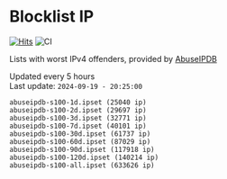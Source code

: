 # Blocklist IP

[![Hits](https://hits.seeyoufarm.com/api/count/incr/badge.svg?url=https%3A%2F%2Fgithub.com%2Fborestad%2Fblocklist-ip%2F&count_bg=%2379C83D&title_bg=%23555555&icon=&icon_color=%23E7E7E7&title=hits&edge_flat=false)](https://hits.seeyoufarm.com)  ![CI](https://img.shields.io/github/workflow/status/borestad/blocklist-ip/CI?style=flat-square)

Lists with worst IPv4 offenders, provided by [AbuseIPDB](https://www.abuseipdb.com/)

<!-- FOOTER-PLACEHOLDER -->
Updated every 5 hours<br>
Last update: `2024-09-19 - 20:25:00`
```
abuseipdb-s100-1d.ipset (25040 ip)
abuseipdb-s100-2d.ipset (29697 ip)
abuseipdb-s100-3d.ipset (32771 ip)
abuseipdb-s100-7d.ipset (40101 ip)
abuseipdb-s100-30d.ipset (61737 ip)
abuseipdb-s100-60d.ipset (87029 ip)
abuseipdb-s100-90d.ipset (117918 ip)
abuseipdb-s100-120d.ipset (140214 ip)
abuseipdb-s100-all.ipset (633626 ip)
```

